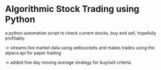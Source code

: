 # Algorithmic Stock Trading using Python
a python automation script to check current stocks, buy and sell, hopefully profitably.

-> streams live market data using websockets and makes trades using the alpaca api for paper trading

-> added five day moving average strategy for buy/sell criteria
